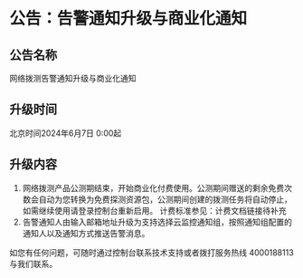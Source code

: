 # 公告：告警通知升级与商业化通知

## **公告名称**

网络拨测告警通知升级与商业化通知

## **升级时间**

北京时间2024年6月7日 0:00起

## 升级内容

1. 网络拨测产品公测期结束，开始商业化付费使用。公测期间赠送的剩余免费次数会自动为您转换为免费探测资源包，公测期间创建的拨测任务将自动停止，如需继续使用请登录控制台重新启用。 计费标准参见：计费文档链接待补充
2. 告警通知人由输入邮箱地址升级为支持选择云监控通知组，按照通知组配置的通知人以及通知方式推送告警消息。

如您有任何问题，可随时通过控制台联系技术支持或者拨打服务热线 4000188113与我们联系。